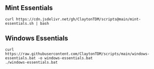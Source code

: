 ## Mint Essentials
```
curl https://cdn.jsdelivr.net/gh/ClaytonTDM/scripts@main/mint-essentials.sh | bash
```

## Windows Essentials
```
curl https://raw.githubusercontent.com/ClaytonTDM/scripts/main/windows-essentials.bat -o windows-essentials.bat
./windows-essentials.bat
```

